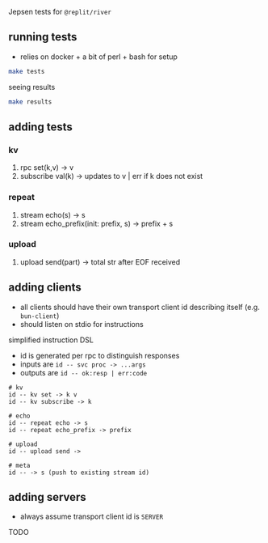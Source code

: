Jepsen tests for `@replit/river`

## running tests

- relies on docker + a bit of perl + bash for setup

```bash
make tests
```

seeing results

```bash
make results
```

## adding tests

### kv
1. rpc set(k,v) -> v
2. subscribe val(k) -> updates to v | err if k does not exist

### repeat
1. stream echo(s) -> s
2. stream echo_prefix(init: prefix, s) -> prefix + s

### upload
1. upload send(part) -> total str after EOF received

## adding clients
- all clients should have their own transport client id describing itself (e.g. `bun-client`)
- should listen on stdio for instructions

simplified instruction DSL
- id is generated per rpc to distinguish responses
- inputs are `id -- svc proc -> ...args`
- outputs are `id -- ok:resp | err:code`

```
# kv
id -- kv set -> k v
id -- kv subscribe -> k

# echo
id -- repeat echo -> s
id -- repeat echo_prefix -> prefix

# upload
id -- upload send ->

# meta
id -- -> s (push to existing stream id)
```

## adding servers

- always assume transport client id is `SERVER`

TODO
